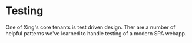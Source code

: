 # Testing

One of Xing's core tenants is test driven design. Ther are a number of helpful
patterns we've learned to handle testing of a modern SPA webapp.
